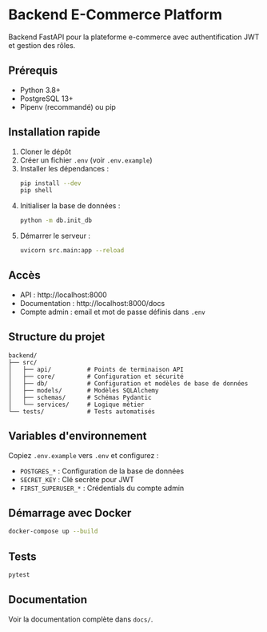 # Backend E-Commerce Platform

Backend FastAPI pour la plateforme e-commerce avec authentification JWT et gestion des rôles.

## Prérequis

- Python 3.8+
- PostgreSQL 13+
- Pipenv (recommandé) ou pip

## Installation rapide

1. Cloner le dépôt
2. Créer un fichier `.env` (voir `.env.example`)
3. Installer les dépendances :
   ```bash
   pip install --dev
   pip shell
   ```
4. Initialiser la base de données :
   ```bash
   python -m db.init_db
   ```
5. Démarrer le serveur :
   ```bash
   uvicorn src.main:app --reload
   ```

## Accès

- API : http://localhost:8000
- Documentation : http://localhost:8000/docs
- Compte admin : email et mot de passe définis dans `.env`

## Structure du projet

```
backend/
├── src/
│   ├── api/          # Points de terminaison API
│   ├── core/         # Configuration et sécurité
│   ├── db/           # Configuration et modèles de base de données
│   ├── models/       # Modèles SQLAlchemy
│   ├── schemas/      # Schémas Pydantic
│   └── services/     # Logique métier
└── tests/            # Tests automatisés
```

## Variables d'environnement

Copiez `.env.example` vers `.env` et configurez :

- `POSTGRES_*` : Configuration de la base de données
- `SECRET_KEY` : Clé secrète pour JWT
- `FIRST_SUPERUSER_*` : Crédentials du compte admin

## Démarrage avec Docker

```bash
docker-compose up --build
```

## Tests

```bash
pytest
```

## Documentation

Voir la documentation complète dans `docs/`.
